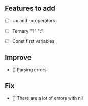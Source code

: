 ## Features to add

- [ ] += and -= operators

- [ ] Ternary <expr> "?" <expr> ":" <expr>

- [ ] Const first variables

## Improve

- [] Parsing errors

## Fix

- [] There are a lot of errors with nil
